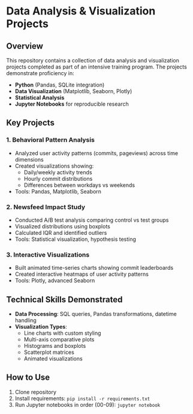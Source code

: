 # Data Analysis & Visualization Projects

## Overview
This repository contains a collection of data analysis and visualization projects completed as part of an intensive training program. The projects demonstrate proficiency in:

- **Python** (Pandas, SQLite integration)
- **Data Visualization** (Matplotlib, Seaborn, Plotly)
- **Statistical Analysis**
- **Jupyter Notebooks** for reproducible research

## Key Projects

### 1. Behavioral Pattern Analysis
- Analyzed user activity patterns (commits, pageviews) across time dimensions
- Created visualizations showing:
  - Daily/weekly activity trends
  - Hourly commit distributions
  - Differences between workdays vs weekends
- Tools: Pandas, Matplotlib, Seaborn

### 2. Newsfeed Impact Study
- Conducted A/B test analysis comparing control vs test groups
- Visualized distributions using boxplots
- Calculated IQR and identified outliers
- Tools: Statistical visualization, hypothesis testing

### 3. Interactive Visualizations
- Built animated time-series charts showing commit leaderboards
- Created interactive heatmaps of user activity patterns
- Tools: Plotly, advanced Seaborn

## Technical Skills Demonstrated
- **Data Processing**: SQL queries, Pandas transformations, datetime handling
- **Visualization Types**:
  - Line charts with custom styling
  - Multi-axis comparative plots
  - Histograms and boxplots
  - Scatterplot matrices
  - Animated visualizations

## How to Use
1. Clone repository
2. Install requirements: `pip install -r requirements.txt`
3. Run Jupyter notebooks in order (00-09): `jupyter notebook`